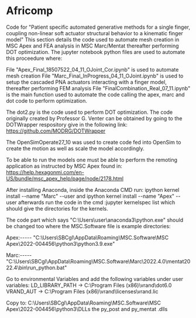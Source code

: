 # Africomp
Code for "Patient specific automated generative methods for a single finger, coupling non-linear soft actuator structural behavior to a kinematic finger model"
This section details the code used to automate mesh creation in MSC Apex and FEA analysis in MSC Marc/Mentat thereafter performing DOT optimization. 
The jupyter notebook python files are used to automate this proceedure where:

File "Apex_Final_18507522_04_11_OJoint_Cor.ipynb" is used to automate mesh creation
File "Marc_Final_InProgress_04_11_OJoint.ipynb" is used to setup the cascaded PNA actuators interacting with a finger model, thereafter performing FEM analysis
File "FinalCombination_Real_07_11.ipynb" is the main function used to automate the code calling the apex, marc and dot code to perform optimization. 

The dot2.py is the code used to perform DOT optimization. The code originally created by Professor G. Venter can be obtained by going to the DOTWrapper respository give in the following link: https://github.com/MODRG/DOTWrapper

The OpenSimOperate27_10 was used to create code fed into OpenSim to create the motion as well as scale the model accordingly. 

To be able to run the models one must be able to perform the remoting application as instructed by MSC Apex found in: https://help.hexagonmi.com/en-US/bundle/msc_apex_help/page/node/2178.html

After installing Anaconda, inside the Anaconda CMD run: ipython kernel install --name "Marc" --user
and ipython kernel install --name "Apex" --user
afterwards run the code in the cmd :jupyter kernelspec list which should give the directories for the kernels.

The code part which says "C:\\Users\\user\\anaconda3\\python.exe"
should be changed too where the MSC.Software file is example directories:

Apex:-----
"C:\\Users\\SBCgl\\AppData\\Roaming\\MSC.Software\\MSC Apex\\2022-004456\\python3\\python3.9.exe"

Marc:-----
"C:\\Users\\SBCgl\\AppData\\Roaming\\MSC.Software\\Marc\\2022.4.0\\mentat2022.4\\bin\\run_python.bat"

Go to environmental Variables and add the following variables under user variables:
LD_LIBRARY_PATH -> C:\Program Files (x86)\vrand\dot6.0
VRAND_AUT -> C:\Program Files (x86)\vrand\licenses\vrand.lic

Copy to: C:\\Users\\SBCgl\\AppData\\Roaming\\MSC.Software\\MSC Apex\\2022-004456\\python3\\DLLs the py_post and py_mentat .dlls
